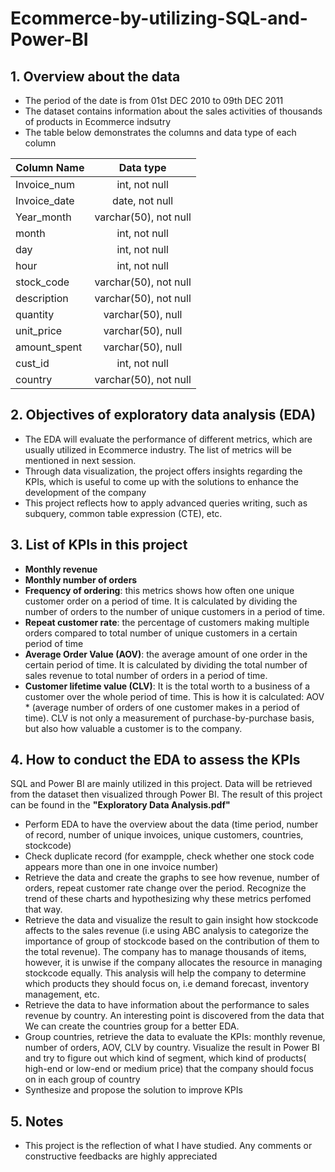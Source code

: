# Ecommerce-by-utilizing-SQL-and-Power-BI
## 1. Overview about the data
- The period of the date is from 01st DEC 2010 to 09th DEC 2011
- The dataset contains information about the sales activities of thousands of products in Ecommerce indsutry
- The table below demonstrates the columns and data type of each column

| Column Name        | Data type  |
| ------------- |:-------------:|
| Invoice_num      | int, not null|
| Invoice_date      | date, not null|
| Year_month      | varchar(50), not null|
| month      | int, not null|
| day      | int, not null|
| hour      | int, not null|
| stock_code      | varchar(50), not null|
| description      | varchar(50), not null|
| quantity      | varchar(50), null|
| unit_price      |varchar(50), null|
| amount_spent      | varchar(50), null|
| cust_id     | int, not null|
| country     |varchar(50), not null|
## 2. Objectives of exploratory data analysis (EDA)
- The EDA will evaluate the performance of different metrics, which are usually utilized in Ecommerce industry. The list of metrics will be mentioned in next session.
- Through data visualization, the project offers insights regarding the KPIs, which is useful to come up with the solutions to enhance the development of the company
- This project reflects how to apply advanced queries writing, such as subquery, common table expression (CTE), etc.
## 3. List of KPIs in this project
- **Monthly revenue**
- **Monthly number of orders**
- **Frequency of ordering**: this metrics shows how often one unique customer order on a period of time. It is calculated by dividing the number of orders to the number of unique customers in a period of time.
- **Repeat customer rate**: the percentage of customers making multiple orders compared to total number of unique customers in a certain period of time
- **Average Order Value (AOV)**: the average amount of one order in the certain period of time. It is calculated by dividing the total number of sales revenue to total number of orders in a period of time.
- **Customer lifetime value (CLV)**: It is the total worth to a business of a customer over the whole period of time. This is how it is calculated: AOV * (average number of orders of one customer makes in a period of time). CLV is not only a measurement of purchase-by-purchase basis, but also how valuable a customer is to the company.
## 4. How to conduct the EDA to assess the KPIs
SQL and Power BI are mainly utilized in this project. Data will be retrieved from the dataset then visualized through Power BI. The result of this project can be found in the **"Exploratory Data Analysis.pdf"**
- Perform EDA to have the overview about the data (time period, number of record, number of unique invoices, unique customers, countries, stockcode)
- Check duplicate record (for exampple, check whether one stock code appears more than one in one invoice number)
- Retrieve the data and create the graphs to see how revenue, number of orders, repeat customer rate change over the period. Recognize the trend of these charts and hypothesizing why these metrics perfomed that way.
- Retrieve the data and visualize the result to gain insight how stockcode affects to the sales revenue (i.e using ABC analysis to categorize the importance of group of stockcode based on the contribution of them to the total revenue). The company has to manage thousands of items, however, it is unwise if the company allocates the resource in managing stockcode equally. This analysis will help the company to determine which products they should focus on, i.e demand forecast, inventory management, etc.
- Retrieve the data to have information about the performance to sales revenue by country. An interesting point is discovered from the data that We can create the countries group for a better EDA.
- Group countries, retrieve the data to evaluate the KPIs: monthly revenue, number of orders, AOV, CLV by country. Visualize the result in Power BI and try to figure out which kind of segment, which kind of products( high-end or low-end or medium price) that the company should focus on in each group of country
- Synthesize and propose the solution to improve KPIs 
## 5. Notes
- This project is the reflection of what I have studied. Any comments or constructive feedbacks are highly appreciated
